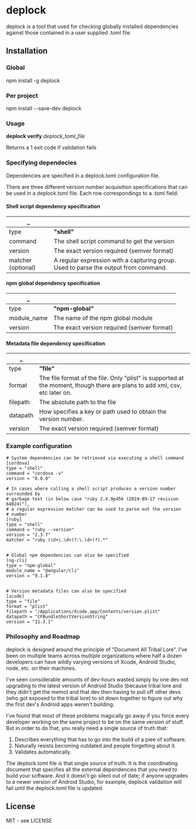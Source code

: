 # deplock

deplock is a tool that used for checking globally installed dependencies against those contained in a user supplied .toml file.

## Installation


### Global

npm install -g deplock

### Per project
npm install --save-dev deplock

### Usage

**deplock verify** _deplock_toml_file_

Returns a 1 exit code if validation fails

### Specifying dependecies

Dependencies are specified in a deplock.toml configuration file.

There are three different version number acquisition specifications that can be used in a deplock.toml file. Each row correspondings to a .toml field.

#### Shell script dependency specification

| _  | |
| --- | --- |
| type | **"shell"** |
| command | The shell script command to get the version |
| version | The exact version required (semver format) |
| matcher (optional) | A regular expression with a capturing group. Used to parse the output from command.

#### npm global dependency specification

|  _   | |
| --- | --- |
| type | **"npm-global"** |
| module_name | The name of the npm global module |
| version | The exact version required (semver format) |

#### Metadata file dependency specification


| _ | |
| --- | --- |
| type | **"file"** |
| format | The file format of the file. Only "plist" is supported at the moment, though there are plans to add xml, csv, etc later on. |
| filepath | The absolute path to the file |
| datapath | How specifies a key or path used to obtain the version number.
| version | The exact version required (semver format) |



### Example configuration

```
# System dependencies can be retrieved via executing a shell command
[cordova]
type = "shell"
command = "cordova -v"
version = "8.0.0"

# In cases where calling a shell script produces a version number surrounded by
# garbage text (in below case "ruby 2.4.9p456 (2019-09-17 revision 64024)"),
# a regular expression matcher can be used to parse out the version
# number
[ruby]
type = "shell"
command = "ruby --version"
version = "2.3.7"
matcher = "ruby (\d+\.\d+(?:\.\d+)?).*"


# Global npm dependencies can also be specified
[ng-cli]
type = "npm-global"
module_name = "@angular/cli"
version = "9.1.8"


# Version metadata files can also be specified
[xcode]
type = "file"
format = "plist"
filepath = "/Applications/Xcode.app/Contents/version.plist"
datapath = "CFBundleShortVersionString"
version = "11.3.1"

```

### Philosophy and Roadmap

deplock is designed around the principle of "Document All Tribal Lore". I've been on multiple teams across multiple organizations where half a dozen developers can have wildly varying versions of Xcode, Android Studio, node, etc. on their machines.

I've seen considerable amounts of dev-hours wasted simply by one dev not upgrading to the latest version of Android Studio (because tribal lore and they didn't get the memo) and that dev then having to pull off other devs (who got exposed to the tribal lore) to sit down together to figure out why the first dev's Android apps weren't building.

I've found that most of these problems magically go away if you force every developer working on the same project to be on the same version of stuff. But in order to do that, you really need a single source of truth that:

1) Describes everything that has to go into the build of a piee of software.
2) Naturally resists becoming outdated and people forgetting about it.
3) Validates automatically.

The deplock.toml file *is* that single source of truth. It is the coordinating document that specifies all the external dependencies that you need to build your software. And it doesn't go silent out of date; if anyone upgrades to a newer version of Android Studio, for example, deplock validation will fail until the deplock.toml file is updated.


## License
MIT - see LICENSE

